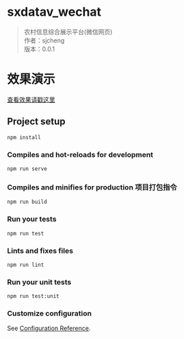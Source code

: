 # sxdatav_wechat

> 农村信息综合展示平台(微信网页)   
> 作者：sjcheng   
> 版本：0.0.1   

# 效果演示
[查看效果请戳这里](http://110.53.162.164:1080/sxwechat/)

## Project setup
```
npm install
```

### Compiles and hot-reloads for development
```
npm run serve
```

### Compiles and minifies for production 项目打包指令
```
npm run build
```

### Run your tests
```
npm run test
```

### Lints and fixes files
```
npm run lint
```

### Run your unit tests
```
npm run test:unit
```

### Customize configuration
See [Configuration Reference](https://cli.vuejs.org/config/).
